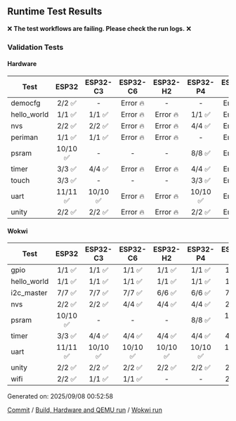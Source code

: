 ## Runtime Test Results

:x: **The test workflows are failing. Please check the run logs.** :x:

### Validation Tests

#### Hardware

Test|ESP32|ESP32-C3|ESP32-C6|ESP32-H2|ESP32-P4|ESP32-S2|ESP32-S3
-|:-:|:-:|:-:|:-:|:-:|:-:|:-:
democfg|2/2 :white_check_mark:|-|Error :fire:|-|-|Error :fire:|1/1 :white_check_mark:
hello_world|1/1 :white_check_mark:|1/1 :white_check_mark:|Error :fire:|Error :fire:|1/1 :white_check_mark:|Error :fire:|1/1 :white_check_mark:
nvs|2/2 :white_check_mark:|2/2 :white_check_mark:|Error :fire:|Error :fire:|4/4 :white_check_mark:|Error :fire:|3/3 :white_check_mark:
periman|1/1 :white_check_mark:|1/1 :white_check_mark:|Error :fire:|Error :fire:|-|Error :fire:|1/1 :white_check_mark:
psram|10/10 :white_check_mark:|-|-|-|8/8 :white_check_mark:|Error :fire:|10/10 :white_check_mark:
timer|3/3 :white_check_mark:|4/4 :white_check_mark:|Error :fire:|Error :fire:|4/4 :white_check_mark:|Error :fire:|4/4 :white_check_mark:
touch|3/3 :white_check_mark:|-|-|-|3/3 :white_check_mark:|Error :fire:|3/3 :white_check_mark:
uart|11/11 :white_check_mark:|10/10 :white_check_mark:|Error :fire:|Error :fire:|10/10 :white_check_mark:|Error :fire:|10/10 :white_check_mark:
unity|2/2 :white_check_mark:|2/2 :white_check_mark:|Error :fire:|Error :fire:|2/2 :white_check_mark:|Error :fire:|2/2 :white_check_mark:

#### Wokwi

Test|ESP32|ESP32-C3|ESP32-C6|ESP32-H2|ESP32-P4|ESP32-S2|ESP32-S3
-|:-:|:-:|:-:|:-:|:-:|:-:|:-:
gpio|1/1 :white_check_mark:|1/1 :white_check_mark:|1/1 :white_check_mark:|1/1 :white_check_mark:|1/1 :white_check_mark:|1/1 :white_check_mark:|1/1 :white_check_mark:
hello_world|1/1 :white_check_mark:|1/1 :white_check_mark:|1/1 :white_check_mark:|1/1 :white_check_mark:|1/1 :white_check_mark:|1/1 :white_check_mark:|1/1 :white_check_mark:
i2c_master|7/7 :white_check_mark:|7/7 :white_check_mark:|7/7 :white_check_mark:|6/6 :white_check_mark:|6/6 :white_check_mark:|7/7 :white_check_mark:|7/7 :white_check_mark:
nvs|2/2 :white_check_mark:|2/2 :white_check_mark:|4/4 :white_check_mark:|4/4 :white_check_mark:|4/4 :white_check_mark:|2/2 :white_check_mark:|3/3 :white_check_mark:
psram|10/10 :white_check_mark:|-|-|-|8/8 :white_check_mark:|10/10 :white_check_mark:|10/10 :white_check_mark:
timer|3/3 :white_check_mark:|4/4 :white_check_mark:|4/4 :white_check_mark:|4/4 :white_check_mark:|4/4 :white_check_mark:|4/4 :white_check_mark:|4/4 :white_check_mark:
uart|11/11 :white_check_mark:|10/10 :white_check_mark:|10/10 :white_check_mark:|10/10 :white_check_mark:|10/10 :white_check_mark:|10/10 :white_check_mark:|10/10 :white_check_mark:
unity|2/2 :white_check_mark:|2/2 :white_check_mark:|2/2 :white_check_mark:|2/2 :white_check_mark:|2/2 :white_check_mark:|2/2 :white_check_mark:|2/2 :white_check_mark:
wifi|2/2 :white_check_mark:|1/1 :white_check_mark:|1/1 :white_check_mark:|-|-|2/2 :white_check_mark:|3/3 :white_check_mark:


Generated on: 2025/09/08 00:52:58

[Commit](https://github.com/espressif/arduino-esp32/commit/7436eabe6e95b98c20c58f76e41cd3bb11734b76) / [Build, Hardware and QEMU run](https://github.com/espressif/arduino-esp32/actions/runs/17535799504) / [Wokwi run](https://github.com/espressif/arduino-esp32/actions/runs/17536359813)
